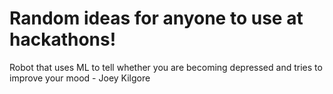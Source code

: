 # Random ideas for anyone to use at hackathons!

Robot that uses ML to tell whether you are becoming depressed and tries to improve your mood - Joey Kilgore